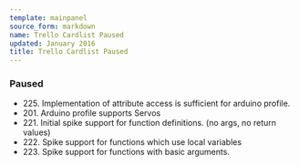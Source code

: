 ```yaml
---
template: mainpanel
source_form: markdown
name: Trello Cardlist Paused
updated: January 2016
title: Trello Cardlist Paused
---
```

### Paused

* 225\. Implementation of attribute access is sufficient for arduino profile.
* 201\. Arduino profile supports Servos
* 221\. Initial spike support for function definitions. (no args, no return values)
* 222\. Spike support for functions which use local variables
* 223\. Spike support for functions with basic arguments.
